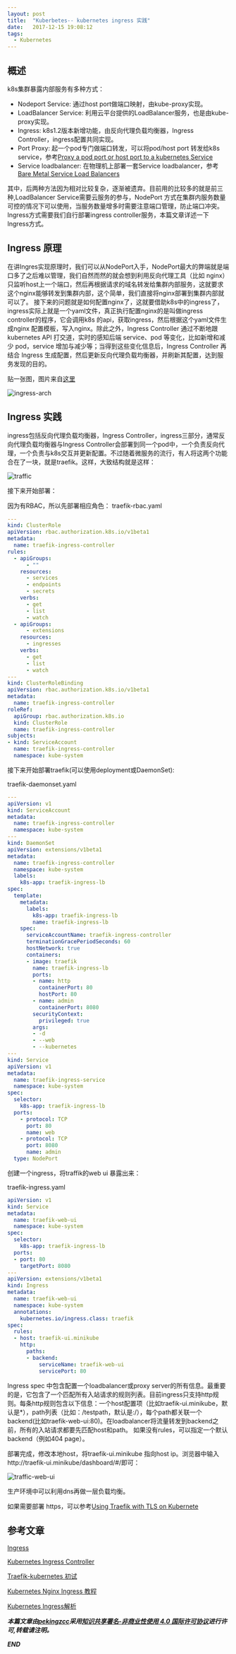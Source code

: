```yaml
---
layout: post
title:  "Kuberbetes-- kubernetes ingress 实践"
date:   2017-12-15 19:08:12
tags: 
  - Kubernetes
---
```



## 概述

k8s集群暴露内部服务有多种方式：
- Nodeport Service: 通过host port做端口映射，由kube-proxy实现。
- LoadBalancer Service: 利用云平台提供的LoadBalancer服务，也是由kube-proxy实现。
- Ingress: k8s1.2版本新增功能，由反向代理负载均衡器，Ingress Controller，ingress配置共同实现。
- Port Proxy: 起一个pod专门做端口转发，可以将pod/host port 转发给k8s service，参考[Proxy a pod port or host port to a kubernetes Service](https://github.com/kubernetes/contrib/tree/master/for-demos/proxy-to-service)
- Service loadbalancer: 在物理机上部署一套Service loadbalancer，参考[Bare Metal Service Load Balancers](https://github.com/kubernetes/contrib/tree/master/service-loadbalancer)

其中，后两种方法因为相对比较复杂，逐渐被遗弃。目前用的比较多的就是前三种,LoadBalancer Service需要云服务的参与，NodePort 方式在集群内服务数量可控的情况下可以使用，当服务数量增多时需要注意端口管理，防止端口冲突。Ingress方式需要我们自行部署ingress controller服务，本篇文章详述一下Ingress方式。

## Ingress 原理

在讲Ingres实现原理时，我们可以从NodePort入手，NodePort最大的弊端就是端口多了之后难以管理，我们自然而然的就会想到利用反向代理工具（比如 nginx）只监听host上一个端口，然后再根据请求的域名转发给集群内部服务，这就要求这个nginx能够转发到集群内部，这个简单，我们直接将nginx部署到集群内部就可以了。
接下来的问题就是如何配置nginx了，这就要借助k8s中的ingress了，ingress实际上就是一个yaml文件，真正执行配置nginx的是叫做ingress controller的程序，它会调用k8s 的api，获取ingress，然后根据这个yaml文件生成nginx 配置模板，写入nginx。除此之外，Ingress Controller 通过不断地跟 kubernetes API 打交道，实时的感知后端 service、pod 等变化，比如新增和减少 pod，service 增加与减少等；当得到这些变化信息后，Ingress Controller 再结合 Ingress 生成配置，然后更新反向代理负载均衡器，并刷新其配置，达到服务发现的目的。

贴一张图，图片来自[这里](https://mritd.me/2016/12/06/try-traefik-on-kubernetes/#13ingress)

![ingress-arch](http://7xrnwq.com1.z0.glb.clouddn.com/20171214-ingress-arch.jpg)

## Ingress 实践

ingress包括反向代理负载均衡器，Ingress Controller，ingress三部分，通常反向代理负载均衡器与Ingress Controller会部署到同一个pod中，一个负责反向代理，一个负责与k8s交互并更新配置。不过随着微服务的流行，有人将这两个功能合在了一块，就是traefik。这样，大致结构就是这样：

![traffic](http://7xrnwq.com1.z0.glb.clouddn.com/20171214traffic.jpg)

接下来开始部署：

因为有RBAC，所以先部署相应角色：
traefik-rbac.yaml
```yaml
---
kind: ClusterRole
apiVersion: rbac.authorization.k8s.io/v1beta1
metadata:
  name: traefik-ingress-controller
rules:
  - apiGroups:
      - ""
    resources:
      - services
      - endpoints
      - secrets
    verbs:
      - get
      - list
      - watch
  - apiGroups:
      - extensions
    resources:
      - ingresses
    verbs:
      - get
      - list
      - watch
---
kind: ClusterRoleBinding
apiVersion: rbac.authorization.k8s.io/v1beta1
metadata:
  name: traefik-ingress-controller
roleRef:
  apiGroup: rbac.authorization.k8s.io
  kind: ClusterRole
  name: traefik-ingress-controller
subjects:
- kind: ServiceAccount
  name: traefik-ingress-controller
  namespace: kube-system
```

接下来开始部署traefik(可以使用deployment或DaemonSet):

traefik-daemonset.yaml
```yaml
---
apiVersion: v1
kind: ServiceAccount
metadata:
  name: traefik-ingress-controller
  namespace: kube-system
---
kind: DaemonSet
apiVersion: extensions/v1beta1
metadata:
  name: traefik-ingress-controller
  namespace: kube-system
  labels:
    k8s-app: traefik-ingress-lb
spec:
  template:
    metadata:
      labels:
        k8s-app: traefik-ingress-lb
        name: traefik-ingress-lb
    spec:
      serviceAccountName: traefik-ingress-controller
      terminationGracePeriodSeconds: 60
      hostNetwork: true
      containers:
      - image: traefik
        name: traefik-ingress-lb
        ports:
        - name: http
          containerPort: 80
          hostPort: 80
        - name: admin
          containerPort: 8080
        securityContext:
          privileged: true
        args:
        - -d
        - --web
        - --kubernetes
---
kind: Service
apiVersion: v1
metadata:
  name: traefik-ingress-service
  namespace: kube-system
spec:
  selector:
    k8s-app: traefik-ingress-lb
  ports:
    - protocol: TCP
      port: 80
      name: web
    - protocol: TCP
      port: 8080
      name: admin
  type: NodePort
```

创建一个ingress，将traffik的web ui 暴露出来：

traefik-ingress.yaml
```yaml
apiVersion: v1
kind: Service
metadata:
  name: traefik-web-ui
  namespace: kube-system
spec:
  selector:
    k8s-app: traefik-ingress-lb
  ports:
  - port: 80
    targetPort: 8080
---
apiVersion: extensions/v1beta1
kind: Ingress
metadata:
  name: traefik-web-ui
  namespace: kube-system
  annotations:
    kubernetes.io/ingress.class: traefik
spec:
  rules:
  - host: traefik-ui.minikube
    http:
      paths:
      - backend:
          serviceName: traefik-web-ui
          servicePort: 80
```

Ingress spec 中包含配置一个loadbalancer或proxy server的所有信息。最重要的是，它包含了一个匹配所有入站请求的规则列表。目前ingress只支持http规则。每条http规则包含以下信息：一个host配置项（比如traefik-ui.minikube，默认是*），path列表（比如：/testpath，默认是:/），每个path都关联一个backend(比如traefik-web-ui:80)。在loadbalancer将流量转发到backend之前，所有的入站请求都要先匹配host和path。
如果没有rules，可以指定一个默认backend（例如404 page）。

部署完成，修改本地host，将traefik-ui.minikube 指向host ip。浏览器中输入http://traefik-ui.minikube/dashboard/#/即可：

![traffic-web-ui](http://7xrnwq.com1.z0.glb.clouddn.com/20171214-traffic-web-ui.jpg)

生产环境中可以利用dns再做一层负载均衡。

如果需要部署 https，可以参考[Using Traefik with TLS on Kubernete](https://medium.com/@patrickeasters/using-traefik-with-tls-on-kubernetes-cb67fb43a948)

## 参考文章

[Ingress](https://kubernetes.io/docs/concepts/services-networking/ingress/)

[Kubernetes Ingress Controller](https://docs.traefik.io/user-guide/kubernetes/)

[Traefik-kubernetes 初试](https://mritd.me/2016/12/06/try-traefik-on-kubernetes/)

[Kubernetes Nginx Ingress 教程](https://mritd.me/2017/03/04/how-to-use-nginx-ingress/)

[Kubernetes Ingress解析](https://www.kubernetes.org.cn/1885.html)


***本篇文章由[pekingzcc](https://zhangchenchen.github.io/)采用[知识共享署名-非商业性使用 4.0 国际许可协议](https://creativecommons.org/licenses/by-nc-sa/4.0/)进行许可,转载请注明。***


 ***END***